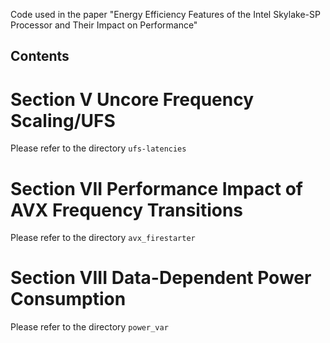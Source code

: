 Code used in the paper "Energy Efficiency Features of the Intel Skylake-SP Processor and Their Impact on Performance"

## Contents
# Section V Uncore Frequency Scaling/UFS
Please refer to the directory `ufs-latencies`
# Section VII Performance Impact of AVX Frequency Transitions
Please refer to the directory `avx_firestarter`
# Section VIII Data-Dependent Power Consumption
Please refer to the directory `power_var`

